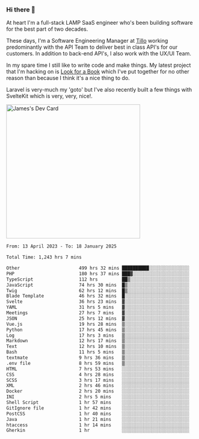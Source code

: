 ### Hi there 👋

<!--
**JamesNock/JamesNock** is a ✨ _special_ ✨ repository because its `README.md` (this file) appears on your GitHub profile.

Here are some ideas to get you started:

- 🔭 I’m currently working on ...
- 🌱 I’m currently learning ...
- 👯 I’m looking to collaborate on ...
- 🤔 I’m looking for help with ...
- 💬 Ask me about ...
- 📫 How to reach me: ...
- 😄 Pronouns: ...
- ⚡ Fun fact: ...
-->
At heart I'm a full-stack LAMP SaaS engineer who's been building software for the best part of two decades.

These days, I'm a Software Engineering Manager at [Tillo](https://www.tillo.io/) working predominantly with the API Team to deliver best in class API's for our customers. In addition to back-end API's, I also work with the UX/UI Team.

In my spare time I still like to write code and make things. My latest project that I'm hacking on is [Look for a Book](https://www.lookforabook.co.uk/) which I've put together for no other reason than because I think it's a nice thing to do.

Laravel is very-much my 'goto' but I've also recently built a few things with SvelteKit which is very, very, nice!.

<a href="https://app.daily.dev/h2onock"><img src="https://api.daily.dev/devcards/v2/XQraFlxE3JPWOlcSuOB2K.png?type=default&r=18u" width="356" alt="James's Dev Card"/></a>

<!--START_SECTION:waka-->

```txt
From: 13 April 2023 - To: 18 January 2025

Total Time: 1,243 hrs 7 mins

Other                      499 hrs 32 mins ██████████░░░░░░░░░░░░░░░   40.18 %
PHP                        180 hrs 37 mins ███▓░░░░░░░░░░░░░░░░░░░░░   14.53 %
TypeScript                 112 hrs         ██▒░░░░░░░░░░░░░░░░░░░░░░   09.01 %
JavaScript                 74 hrs 30 mins  █▒░░░░░░░░░░░░░░░░░░░░░░░   05.99 %
Twig                       62 hrs 12 mins  █▒░░░░░░░░░░░░░░░░░░░░░░░   05.00 %
Blade Template             46 hrs 32 mins  █░░░░░░░░░░░░░░░░░░░░░░░░   03.74 %
Svelte                     36 hrs 23 mins  ▓░░░░░░░░░░░░░░░░░░░░░░░░   02.93 %
YAML                       31 hrs 5 mins   ▓░░░░░░░░░░░░░░░░░░░░░░░░   02.50 %
Meetings                   27 hrs 7 mins   ▓░░░░░░░░░░░░░░░░░░░░░░░░   02.18 %
JSON                       25 hrs 12 mins  ▓░░░░░░░░░░░░░░░░░░░░░░░░   02.03 %
Vue.js                     19 hrs 28 mins  ▒░░░░░░░░░░░░░░░░░░░░░░░░   01.57 %
Python                     17 hrs 45 mins  ▒░░░░░░░░░░░░░░░░░░░░░░░░   01.43 %
Log                        17 hrs 3 mins   ▒░░░░░░░░░░░░░░░░░░░░░░░░   01.37 %
Markdown                   12 hrs 17 mins  ▒░░░░░░░░░░░░░░░░░░░░░░░░   00.99 %
Text                       12 hrs 10 mins  ▒░░░░░░░░░░░░░░░░░░░░░░░░   00.98 %
Bash                       11 hrs 5 mins   ▒░░░░░░░░░░░░░░░░░░░░░░░░   00.89 %
textmate                   9 hrs 36 mins   ▒░░░░░░░░░░░░░░░░░░░░░░░░   00.77 %
.env file                  8 hrs 59 mins   ▒░░░░░░░░░░░░░░░░░░░░░░░░   00.72 %
HTML                       7 hrs 53 mins   ░░░░░░░░░░░░░░░░░░░░░░░░░   00.63 %
CSS                        4 hrs 28 mins   ░░░░░░░░░░░░░░░░░░░░░░░░░   00.36 %
SCSS                       3 hrs 17 mins   ░░░░░░░░░░░░░░░░░░░░░░░░░   00.26 %
XML                        2 hrs 46 mins   ░░░░░░░░░░░░░░░░░░░░░░░░░   00.22 %
Docker                     2 hrs 20 mins   ░░░░░░░░░░░░░░░░░░░░░░░░░   00.19 %
INI                        2 hrs 5 mins    ░░░░░░░░░░░░░░░░░░░░░░░░░   00.17 %
Shell Script               1 hr 57 mins    ░░░░░░░░░░░░░░░░░░░░░░░░░   00.16 %
GitIgnore file             1 hr 42 mins    ░░░░░░░░░░░░░░░░░░░░░░░░░   00.14 %
PostCSS                    1 hr 40 mins    ░░░░░░░░░░░░░░░░░░░░░░░░░   00.13 %
Java                       1 hr 21 mins    ░░░░░░░░░░░░░░░░░░░░░░░░░   00.11 %
htaccess                   1 hr 14 mins    ░░░░░░░░░░░░░░░░░░░░░░░░░   00.10 %
Gherkin                    1 hr            ░░░░░░░░░░░░░░░░░░░░░░░░░   00.08 %
```

<!--END_SECTION:waka-->
